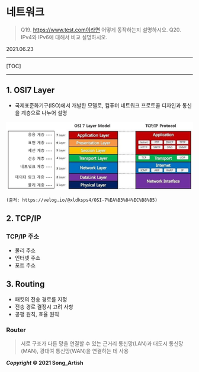# 네트워크

> Q19. https://www.test.com이라면 어떻게 동작하는지 설명하시오.
> Q20. IPv4와 IPv6에 대해서 비교 설명하시오.

2021.06.23

---

[TOC]

---

## 1. OSI7 Layer

- 국제표준화기구(ISO)에서 개발한 모델로, 컴퓨터 네트워크 프로토콜 디자인과 통신을 계층으로 나누어 설명

![osi7_layer](img/osi7_layer.png)

`(출처: https://velog.io/@xldksps4/OSI-7%EA%B3%84%EC%B8%B5)`



## 2. TCP/IP

### TCP/IP 주소

- 물리 주소
- 인터넷 주소
- 포트 주소



## 3.  Routing

- 패킷의 전송 경로를 지정
- 전송 경로 결정시 고려 사항
- 공평 원칙, 효율 원칙

### Router

> 서로 구조가 다른 망을 연결할 수 있는 근거리 통신망(LAN)과 대도시 통신망(MAN), 광대여 통신망(WAN)을 연결하는 데 사용

***Copyright* © 2021 Song_Artish**
